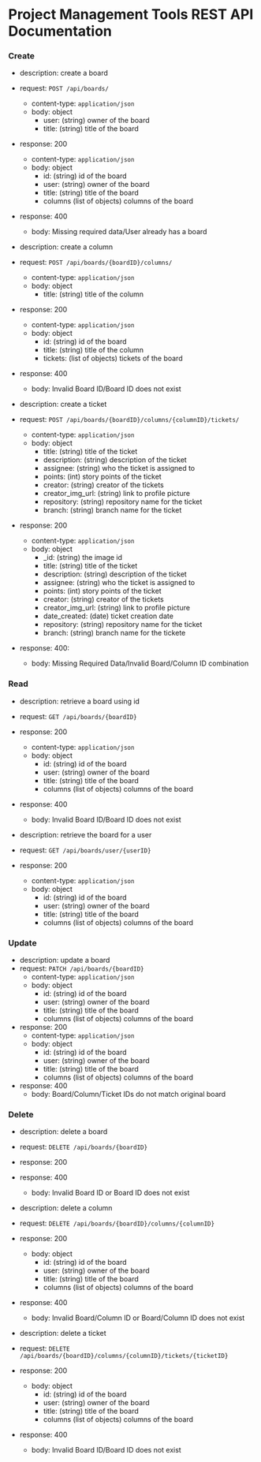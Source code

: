# Project Management Tools REST API Documentation

### Create

- description: create a board
- request: `POST /api/boards/`
    - content-type: `application/json`
    - body: object
      - user: (string) owner of the board
      - title: (string) title of the board
- response: 200
    - content-type: `application/json`
    - body: object
      - id: (string) id of the board
      - user: (string) owner of the board
      - title: (string) title of the board
      - columns (list of objects) columns of the board
- response: 400
    - body: Missing required data/User already has a board

- description: create a column
- request: `POST /api/boards/{boardID}/columns/`
    - content-type: `application/json`
    - body: object
      - title: (string) title of the column
- response: 200
    - content-type: `application/json`
    - body: object
      - id: (string) id of the board
      - title: (string) title of the column
      - tickets: (list of objects) tickets of the board
- response: 400
    - body: Invalid Board ID/Board ID does not exist

- description: create a ticket
- request: `POST /api/boards/{boardID}/columns/{columnID}/tickets/`
    - content-type: `application/json`
    - body: object
      - title: (string) title of the ticket
      - description: (string) description of the ticket
      - assignee: (string) who the ticket is assigned to
      - points: (int) story points of the ticket
      - creator: (string) creator of the tickets
      - creator_img_url: (string) link to profile picture
      - repository: (string) repository name for the ticket
      - branch: (string) branch name for the ticket 
- response: 200
    - content-type: `application/json`
    - body: object
      - _id: (string) the image id
      - title: (string) title of the ticket
      - description: (string) description of the ticket
      - assignee: (string) who the ticket is assigned to
      - points: (int) story points of the ticket
      - creator: (string) creator of the tickets
      - creator_img_url: (string) link to profile picture
      - date_created: (date) ticket creation date
      - repository: (string) repository name for the ticket
      - branch: (string) branch name for the tickete
- response: 400:
    - body: Missing Required Data/Invalid Board/Column ID combination

### Read

- description: retrieve a board using id
- request: `GET /api/boards/{boardID}`
- response: 200
    - content-type: `application/json`
    - body: object
      - id: (string) id of the board
      - user: (string) owner of the board
      - title: (string) title of the board
      - columns (list of objects) columns of the board
- response: 400
    - body: Invalid Board ID/Board ID does not exist
    
- description: retrieve the board for a user
- request: `GET /api/boards/user/{userID}`
- response: 200
    - content-type: `application/json`
    - body: object
      - id: (string) id of the board
      - user: (string) owner of the board
      - title: (string) title of the board
      - columns (list of objects) columns of the board
 
### Update

- description: update a board
- request: `PATCH /api/boards/{boardID}`
    - content-type: `application/json`
    - body: object
      - id: (string) id of the board
      - user: (string) owner of the board
      - title: (string) title of the board
      - columns (list of objects) columns of the board
- response: 200
    - content-type: `application/json`
    - body: object
      - id: (string) id of the board
      - user: (string) owner of the board
      - title: (string) title of the board
      - columns (list of objects) columns of the board
- response: 400
    - body: Board/Column/Ticket IDs do not match original board
    
### Delete
  
- description: delete a board
- request: `DELETE /api/boards/{boardID}`
- response: 200
- response: 400
    - body: Invalid Board ID or Board ID does not exist

- description: delete a column
- request: `DELETE /api/boards/{boardID}/columns/{columnID}`
- response: 200
    - body: object
      - id: (string) id of the board
      - user: (string) owner of the board
      - title: (string) title of the board
      - columns (list of objects) columns of the board
- response: 400
    - body: Invalid Board/Column ID or Board/Column ID does not exist
    
- description: delete a ticket
- request: `DELETE /api/boards/{boardID}/columns/{columnID}/tickets/{ticketID}`
- response: 200
    - body: object
      - id: (string) id of the board
      - user: (string) owner of the board
      - title: (string) title of the board
      - columns (list of objects) columns of the board
- response: 400
    - body: Invalid Board ID/Board ID does not exist